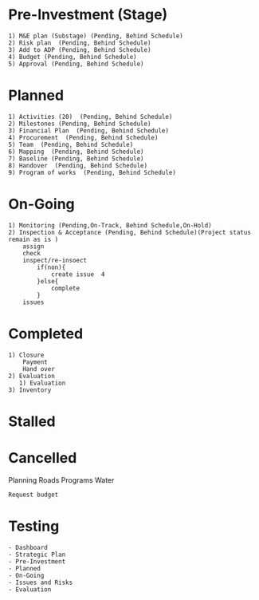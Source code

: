 # Pre-Investment  (Stage)
    1) M&E plan (Substage) (Pending, Behind Schedule)
    2) Risk plan  (Pending, Behind Schedule)
    3) Add to ADP (Pending, Behind Schedule)
    4) Budget (Pending, Behind Schedule)
    5) Approval (Pending, Behind Schedule)

# Planned
    1) Activities (20)  (Pending, Behind Schedule)
    2) Milestones (Pending, Behind Schedule)
    3) Financial Plan  (Pending, Behind Schedule)
    4) Procurement  (Pending, Behind Schedule)
    5) Team  (Pending, Behind Schedule)
    6) Mapping  (Pending, Behind Schedule)
    7) Baseline (Pending, Behind Schedule)
    8) Handover  (Pending, Behind Schedule)
    9) Program of works  (Pending, Behind Schedule)

# On-Going
    1) Monitoring (Pending,On-Track, Behind Schedule,On-Hold)
    2) Inspection & Acceptance (Pending, Behind Schedule)(Project status remain as is )
        assign
        check
        inspect/re-insoect
            if(non){
                create issue  4
            }else{
                complete
            }
        issues

# Completed
    1) Closure
        Payment
        Hand over
    2) Evaluation
       1) Evaluation
    3) Inventory
# Stalled
# Cancelled



Planning
    Roads
        Programs
    Water


    Request budget

# Testing
    - Dashboard
    - Strategic Plan
    - Pre-Investment
    - Planned
    - On-Going
    - Issues and Risks
    - Evaluation 